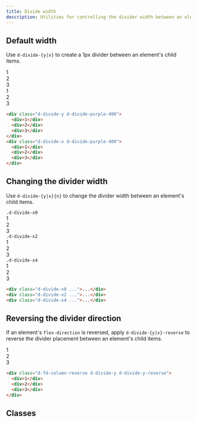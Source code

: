 ```yaml
---
title: Divide width
description: Utilities for controlling the divider width between an element's child items.
---
```


## Default width

Use `d-divide-{y|x}` to create a 1px divider between an element's child items.

<code-well-header class="d-fl-center d-fd-column d-p24 d-bgc-green-100 d-bgo50 d-w100p d-hmn102" custom>
  <div class="d-w100p d-d-flex d-fd-column d-divide-y d-divide-green-300">
    <div class="d-fl-center d-w100p d-h64 d-p16 d-fc-green-400 d-fs-300 d-fw-bold">1</div>
    <div class="d-fl-center d-w100p d-h64 d-p16 d-fc-green-400 d-fs-300 d-fw-bold">2</div>
    <div class="d-fl-center d-w100p d-h64 d-p16 d-fc-green-400 d-fs-300 d-fw-bold">3</div>
  </div>
  <div class="d-w100p d-fl-col3 d-divide-x d-divide-green-300">
    <div class="d-fl-center d-fl-grow1 d-h64 d-p16 d-fc-green-400 d-fs-300 d-fw-bold">1</div>
    <div class="d-fl-center d-fl-grow1 d-h64 d-p16 d-fc-green-400 d-fs-300 d-fw-bold">2</div>
    <div class="d-fl-center d-fl-grow1 d-h64 d-p16 d-fc-green-400 d-fs-300 d-fw-bold">3</div>
  </div>
</code-well-header>

```html
<div class="d-divide-y d-divide-purple-400">
  <div>1</div>
  <div>2</div>
  <div>3</div>
</div>
<div class="d-divide-x d-divide-purple-400">
  <div>1</div>
  <div>2</div>
  <div>3</div>
</div>
```

## Changing the divider width

Use `d-divide-{y|x}{n}` to change the divider width between an element's child items.

<code-well-header class="d-fl-center d-fd-column d-p24 d-bgc-purple-100 d-bgo50 d-w100p d-hmn102 d-stack8">
  <div class="d-w100p d-d-flex d-fd-column d-p8 d-bar8 d-bgc-purple-100">
    <code>.d-divide-x0</code>
    <div class="d-w100p d-fl-col3 d-divide-x0 d-divide-purple-400">
        <div class="d-fl-center d-fl-grow1 d-p16 d-fc-purple-500 d-fs-300 d-fw-bold">1</div>
        <div class="d-fl-center d-fl-grow1 d-p16 d-fc-purple-500 d-fs-300 d-fw-bold">2</div>
        <div class="d-fl-center d-fl-grow1 d-p16 d-fc-purple-500 d-fs-300 d-fw-bold">3</div>
    </div>
  </div>
  <div class="d-w100p d-d-flex d-fd-column d-p8 d-bar8 d-bgc-purple-100">
    <code>.d-divide-x2</code>
    <div class="d-w100p d-fl-col3 d-divide-x2 d-divide-purple-400">
        <div class="d-fl-center d-fl-grow1 d-p16 d-fc-purple-500 d-fs-300 d-fw-bold">1</div>
        <div class="d-fl-center d-fl-grow1 d-p16 d-fc-purple-500 d-fs-300 d-fw-bold">2</div>
        <div class="d-fl-center d-fl-grow1 d-p16 d-fc-purple-500 d-fs-300 d-fw-bold">3</div>
    </div>
  </div>
  <div class="d-w100p d-d-flex d-fd-column d-p8 d-bar8 d-bgc-purple-100">
    <code>.d-divide-x4</code>
    <div class="d-w100p d-fl-col3 d-divide-x4 d-divide-purple-400">
        <div class="d-fl-center d-fl-grow1 d-p16 d-fc-purple-500 d-fs-300 d-fw-bold">1</div>
        <div class="d-fl-center d-fl-grow1 d-p16 d-fc-purple-500 d-fs-300 d-fw-bold">2</div>
        <div class="d-fl-center d-fl-grow1 d-p16 d-fc-purple-500 d-fs-300 d-fw-bold">3</div>
    </div>
  </div>
</code-well-header>

```html
<div class="d-divide-x0 ...">...</div>
<div class="d-divide-x2 ...">...</div>
<div class="d-divide-x4 ...">...</div>
```

## Reversing the divider direction

If an element's `flex-direction` is reversed, apply `d-divide-{y|x}-reverse` to reverse the divider placement between an element's child items.

<code-well-header class="d-fl-center d-fd-column d-p24 d-bgc-magenta-100 d-bgo50 d-w100p d-hmn102" custom>
  <div class="d-w100p d-d-flex d-fd-column-reverse d-divide-y d-divide-y-reverse d-divide-magenta-200">
    <div class="d-fl-center d-p16 d-fc-magenta-400 d-fs-300 d-fw-bold">1</div>
    <div class="d-fl-center d-p16 d-fc-magenta-400 d-fs-300 d-fw-bold">2</div>
    <div class="d-fl-center d-p16 d-fc-magenta-400 d-fs-300 d-fw-bold">3</div>
  </div>
</code-well-header>

```html
<div class="d-fd-column-reverse d-divide-y d-divide-y-reverse">
  <div>1</div>
  <div>2</div>
  <div>3</div>
</div>
```

## Classes

<div class="d-h464 d-of-y-scroll d-bb d-bc-black-200">
  <utility-class-table>
    <template #content>
      <tbody v-for="d in ['y', 'x']">
        <tr v-for="i in ['default', '0', '2', '4']">
          <th scope="row" class="d-code--sm d-fc-purple-400">
            d-divide-{{ d }}<span v-if="i !== 'default'" v-text="i"></span> > *+*
          </th>
          <td class="d-code--sm">
            --divide-{{ d }}-reverse: 0;<br/>
            <span v-if="d === 'y'">
              border-top: calc(
                <span v-if="i === 'default'">1</span>
                <span v-else>{{ i }}</span>
                px *(1 - var(--divide-{{ d }}-reverse))
              ) solid !important;<br/>
              border-bottom: calc(
                <span v-if="i === 'default'">1</span>
                <span v-else>{{ i }}</span>
px* var(--divide-{{ d }}-reverse)
              ) solid !important;
            </span>
            <span v-else>
              border-right: calc(
                <span v-if="i === 'default'">1</span>
                <span v-else>{{ i }}</span>
                px *(1 - var(--divide-{{ d }}-reverse))
              ) solid !important;<br/>
              border-left: calc(
                <span v-if="i === 'default'">1</span>
                <span v-else>{{ i }}</span>
px* var(--divide-{{ d }}-reverse)
              ) solid !important;
            </span>
          </td>
        </tr>
      </tbody>
    </template>
  </utility-class-table>
</div>
